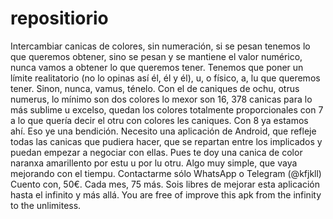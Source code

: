 # repositiorio
Intercambiar canicas de colores, sin numeración, si se pesan tenemos lo que queremos obtener, sino se pesan y se mantiene el valor numérico, nunca vamos a obtener lo que queremos tener. Tenemos que poner un límite realitatorio (no lo opinas así él, él y él), u, o físico, a, lu que queremos tener. Sinon, nunca, vamus, ténelo.   Con el de caniques de ochu, otrus numerus, lo mínimo son dos colores lo mexor son 16, 378 canicas para lo más sublime u excelso, quedan los colores totalmente proporcionales con 7 a lo que quería decir el otru con colores les caniques. Con 8 ya estamos ahí. Eso ye una bendición.  Necesito una aplicación de Android, que refleje todas las canicas que pudiera hacer, que se repartan entre los implicados y puedan empezar a negociar con ellas. Pues te doy una canica de color naranxa amarillento por estu u por lu otru. Algo muy simple, que vaya mejorando con el tiempu.  Contactarme sólo WhatsApp o Telegram (@kfjkll)  Cuento con, 50€. Cada mes, 75 más. 
Sois libres de mejorar esta aplicación hasta el infinito y más allá. 
You are free of improve this apk from the infinity to the unlimitess. 
